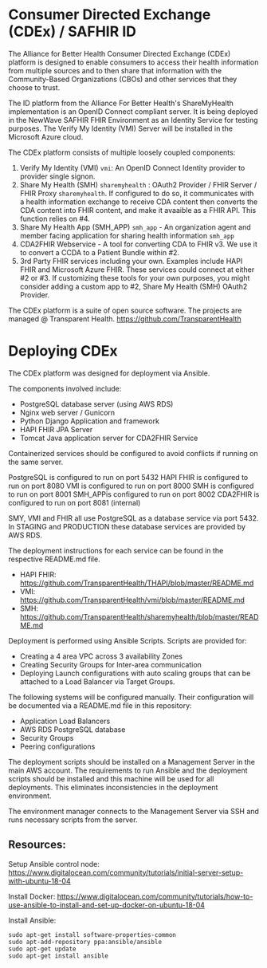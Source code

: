 # Consumer Directed Exchange (CDEx) / SAFHIR ID

The Alliance for Better Health Consumer Directed Exchange (CDEx) 
platform is designed to enable consumers to access their health 
information from multiple sources and to then share that information 
with the Community-Based Organizations (CBOs) and other services 
that they choose to trust.

The ID platform from the Alliance For Better Health's ShareMyHealth 
implementation is an OpenID Connect compliant server. It is being 
deployed in the NewWave SAFHIR FHIR Environment as an Identity Service
for testing purposes. The Verify My Identity (VMI) Server will be 
installed in the Microsoft Azure cloud.


The CDEx platform consists of multiple loosely coupled components:

1. Verify My Identity (VMI) `vmi`: An OpenID Connect Identity provider to provider single signon.
2. Share My Health (SMH) `sharemyhealth` : OAuth2 Provider / FHIR Server / FHIR Proxy `sharemyhealth`. 
If configured to do so, it communicates with a health information exchange to receive CDA content then
converts the CDA content into FHIR content, and make it avaaible as a FHIR API. This function relies on #4.
3. Share My Health App (SMH_APP) `smh_app` - An organization agent and member facing application for sharing health information `smh_app`
4. CDA2FHIR Webservice - A tool for converting CDA to FHIR v3. We use it to convert a CCDA to a Patient Bundle within #2.
5. 3rd Party FHIR services including your own. Examples include HAPI FHIR and Microsoft Azure FHIR. 
These services could connect at either #2 or #3. If customizing these tools for your own purposes, you might consider 
adding a custom app to #2, Share My Health (SMH) OAuth2 Provider.


The CDEx platform is a suite of open source software. 
The projects are managed @ Transparent Health. https://github.com/TransparentHealth


# Deploying CDEx

The CDEx platform was designed for deployment via Ansible. 

The components involved include:

- PostgreSQL database server (using AWS RDS)
- Nginx web server / Gunicorn
- Python Django Application and framework
- HAPI FHIR JPA Server
- Tomcat Java application server for CDA2FHIR Service

Containerized services should be configured to avoid 
conflicts if running on the same server.

PostgreSQL is configured to run on port 5432
HAPI FHIR is configured to run on port 8080
VMI is configured to run on port 8000
SMH is configured to run on port 8001
SMH_APPis configured to run on port 8002
CDA2FHIR is configured to run on port 8081 (internal)


SMY, VMI and FHIR all use PostgreSQL as a database service via
port 5432. In STAGING and PRODUCTION these database services are
provided by AWS RDS.

The deployment instructions for each service can be found in the
respective README.md file.

- HAPI FHIR: https://github.com/TransparentHealth/THAPI/blob/master/README.md
- VMI: https://github.com/TransparentHealth/vmi/blob/master/README.md
- SMH: https://github.com/TransparentHealth/sharemyhealth/blob/master/README.md

Deployment is performed using Ansible Scripts. Scripts are provided for:

- Creating a 4 area VPC across 3 availability Zones
- Creating Security Groups for Inter-area communication
- Deploying Launch configurations with auto scaling groups that can be attached to a Load Balancer via Target Groups.

The following systems will be configured manually. Their configuration will be documented via a README.md file in this repository:

- Application Load Balancers
- AWS RDS PostgreSQL database
- Security Groups
- Peering configurations

The deployment scripts should be installed on a Management Server in the
main AWS account. The requirements to run Ansible and the deployment 
scripts should be installed and this machine will be used for all 
deployments. This eliminates inconsistencies in the deployment 
environment.

The environment manager connects to the Management Server via SSH
and runs necessary scripts from the server.


## Resources:

Setup Ansible control node:
https://www.digitalocean.com/community/tutorials/initial-server-setup-with-ubuntu-18-04

Install Docker: 
https://www.digitalocean.com/community/tutorials/how-to-use-ansible-to-install-and-set-up-docker-on-ubuntu-18-04


Install Ansible:


    sudo apt-get install software-properties-common
    sudo apt-add-repository ppa:ansible/ansible
    sudo apt-get update
    sudo apt-get install ansible

 
